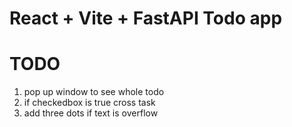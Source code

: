 # React + Vite + FastAPI Todo app

# TODO
1. pop up window to see whole todo
2. if checkedbox is true cross task
3. add three dots if text is overflow